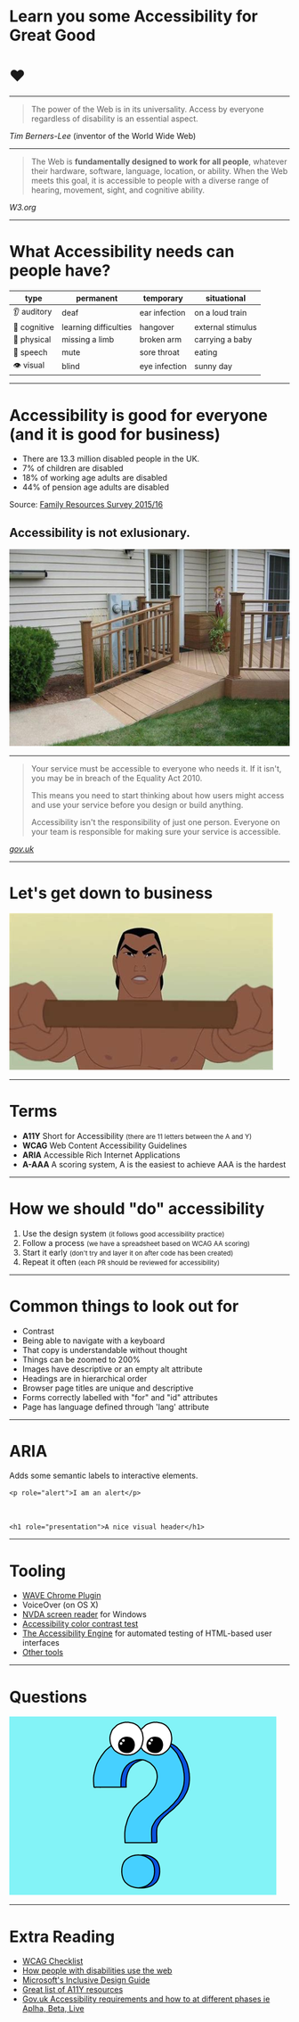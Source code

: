 <!-- 
$theme: default 
page_number: true
footer: A Barnardo's Lunch and Learn Production
-->

# Learn you some Accessibility for Great Good

# :heart:

---


> The power of the Web is in its universality. 
Access by everyone regardless of disability is an essential aspect.

<cite>Tim Berners-Lee</cite> (inventor of the World Wide Web)

---

> The Web is **fundamentally designed to work for all people**, whatever their hardware, software, language, location, or ability. When the Web meets this goal, it is accessible to people with a diverse range of hearing, movement, sight, and cognitive ability.

<cite>W3.org</cite>


---

# What Accessibility needs can people have?

| type | permanent | temporary | situational |
|------|-----------|-----------|-------------|
|:ear: auditory | deaf | ear infection | on a loud train |
|:thought_balloon: cognitive | learning difficulties | hangover | external stimulus |
|:muscle: physical | missing a limb | broken arm | carrying a baby |
|:lips: speech | mute | sore throat | eating |
|:eye: visual | blind | eye infection | sunny day |

---
<!-- *footer: https://www.improvenet.com/a/how-to-a-build-wheelchair-ramp -->

# Accessibility is good for everyone (and it is good for business)

* There are 13.3 million disabled people in the UK.
* 7% of children are disabled 
* 18% of working age adults are disabled
* 44% of pension age adults are disabled

Source: [Family Resources Survey 2015/16](https://www.gov.uk/government/statistics/family-resources-survey-financial-year-201516)

## Accessibility is not exlusionary.

![bg](images/small-ramp.jpg)

---
<!-- *footer: http://destroywritersblock.blogspot.com/2015/03/beating-academic-block-part-2-of.html -->

> Your service must be accessible to everyone who needs it. If it isn't, you may be in breach of the Equality Act 2010.
> 
> This means you need to start thinking about how users might access and use your service before you design or build anything.
> 
> Accessibility isn't the responsibility of just one person. Everyone on your team is responsible for making sure your service is accessible.

<cite><a href="https://www.gov.uk/service-manual/helping-people-to-use-your-service/making-your-service-accessible-an-introduction">gov.uk</a></cite>


---


# Let's get down to business

![bg](images/mulan.jpeg)

---

# Terms

* **A11Y** Short for Accessibility <small>(there are 11 letters between the A and Y)</small>
* **WCAG** Web Content Accessibility Guidelines
* **ARIA** Accessible Rich Internet Applications
* **A-AAA** A scoring system, A is the easiest to achieve AAA is the hardest

---

# How we should "do" accessibility

1. Use the design system <small>(it follows good accessibility practice)</small>
2. Follow a process <small>(we have a spreadsheet based on WCAG AA scoring)</small>
3. Start it early <small>(don't try and layer it on after code has been created)</small>
4. Repeat it often <small>(each PR should be reviewed for accessibility)</small>


---

# Common things to look out for

* Contrast
* Being able to navigate with a keyboard
* That copy is understandable without thought
* Things can be zoomed to 200%
* Images have descriptive or an empty alt attribute
* Headings are in hierarchical order
* Browser page titles are unique and descriptive
* Forms correctly labelled with "for" and "id" attributes
* Page has language defined through 'lang' attribute

---

# ARIA

Adds some semantic labels to interactive elements.

```
<p role="alert">I am an alert</p>
```
<br />

```
<h1 role="presentation">A nice visual header</h1>
```

---

# Tooling

* [WAVE Chrome Plugin](https://chrome.google.com/webstore/detail/wave-evaluation-tool/jbbplnpkjmmeebjpijfedlgcdilocofh)
* VoiceOver (on OS X)
* [NVDA screen reader](https://www.nvaccess.org/download/) for Windows
* [Accessibility color contrast test](http://gmazzocato.altervista.org/colorwheel/wheel.php)
* [The Accessibility Engine](https://axe-core.org/) for automated testing of HTML-based user interfaces
* [Other tools](https://www.w3.org/WAI/ER/tools/)

---
<!-- *footer: https://giphy.com/gifs/studiosoriginals-gilphabet-xTiN0IuPQxRqzxodZm -->

# Questions

![bg](images/questions.gif)

---

# Extra Reading

* [WCAG Checklist](https://www.w3.org/WAI/WCAG20/quickref/)
* [How people with disabilities use the web](https://www.w3.org/WAI/intro/people-use-web/Overview)
* [Microsoft's Inclusive Design Guide](https://www.microsoft.com/en-us/design/inclusive)
* [Great list of A11Y resources](https://a11yproject.com/resources.html)
* [Gov.uk Accessibility requirements and how to at different phases ie Aplha, Beta, Live](https://www.gov.uk/service-manual/helping-people-to-use-your-service/making-your-service-accessible-an-introduction) 
